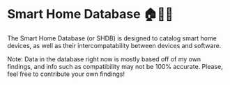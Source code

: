# Smart Home Database 🏠🔗📱

The Smart Home Database (or SHDB) is designed to catalog smart home devices, as well as their intercompatability between devices and software.

Note: Data in the database right now is mostly based off of my own findings, and info such as compatibility may not be 100% accurate. Please, feel free to contribute your own findings!
